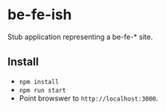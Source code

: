 # be-fe-ish

Stub application representing a be-fe-* site.

## Install

- `npm install`
- `npm run start`
- Point browswer to `http://localhost:3000`.
